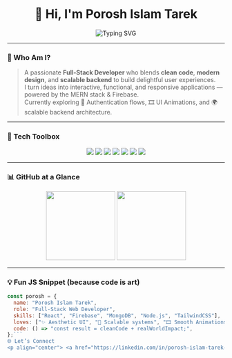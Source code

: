 <h1 align="center">👋 Hi, I'm Porosh Islam Tarek</h1>

<p align="center">
  <img src="https://readme-typing-svg.demolab.com?font=Fira+Code&pause=1000&center=true&width=435&lines=Full-Stack+Web+Developer;Clean+Code+Lover;Aesthetic+UI+Builder+%F0%9F%92%A8;Firebase+%7C+MongoDB+%7C+Tailwind+%7C+React" alt="Typing SVG" />
</p>

---

### 🧠 Who Am I?
> A passionate **Full-Stack Developer** who blends **clean code**, **modern design**, and **scalable backend** to build delightful user experiences.  
> I turn ideas into interactive, functional, and responsive applications — powered by the MERN stack & Firebase.  
> Currently exploring 🔐 Authentication flows, 🎞️ UI Animations, and 🌍 scalable backend architecture.

---

### 🧰 Tech Toolbox
<p align="center">
  <img src="https://img.shields.io/badge/React-61DAFB?style=for-the-badge&logo=react&logoColor=black" />
  <img src="https://img.shields.io/badge/Node.js-339933?style=for-the-badge&logo=node.js&logoColor=white" />
  <img src="https://img.shields.io/badge/MongoDB-4EA94B?style=for-the-badge&logo=mongodb&logoColor=white" />
  <img src="https://img.shields.io/badge/Firebase-FFCA28?style=for-the-badge&logo=firebase&logoColor=black" />
  <img src="https://img.shields.io/badge/Express.js-000000?style=for-the-badge&logo=express&logoColor=white" />
  <img src="https://img.shields.io/badge/TailwindCSS-38B2AC?style=for-the-badge&logo=tailwind-css&logoColor=white" />
  <img src="https://img.shields.io/badge/Vite-646CFF?style=for-the-badge&logo=vite&logoColor=white" />
</p>

---

### 📊 GitHub at a Glance
<p align="center">
  <img src="https://github-readme-stats.vercel.app/api?username=taanzzz&show_icons=true&theme=tokyonight&border_radius=10&hide_title=true" height="160" />
  <img src="https://streak-stats.demolab.com/?user=taanzzz&theme=tokyonight&border_radius=10" height="160" />
</p>

---

### 💡 Fun JS Snippet (because code is art)
```js
const porosh = {
  name: "Porosh Islam Tarek",
  role: "Full-Stack Web Developer",
  skills: ["React", "Firebase", "MongoDB", "Node.js", "TailwindCSS"],
  loves: ["✨ Aesthetic UI", "🎯 Scalable systems", "🎞️ Smooth Animations"],
  code: () => "const result = cleanCode + realWorldImpact;",
};```
🌐 Let’s Connect
<p align="center"> <a href="https://linkedin.com/in/porosh-islam-tarek-567836367" target="_blank"> <img src="https://img.shields.io/badge/LinkedIn-blue?style=for-the-badge&logo=linkedin&logoColor=white" /> </a> <a href="https://joyous-net.surge.sh" target="_blank"> <img src="https://img.shields.io/badge/Portfolio-black?style=for-the-badge&logo=vercel&logoColor=white" /> </a> </p>
